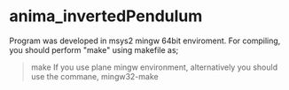 # anima_invertedPendulum

Program was developed in msys2 mingw 64bit enviroment.
For compiling, you should perform "make" using makefile as;
> make
If you use plane mingw environment, alternatively you should use the commane,
> mingw32-make
